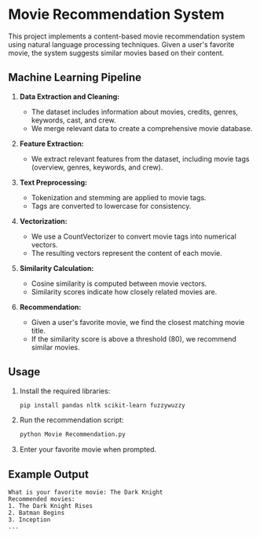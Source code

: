# Movie Recommendation System

This project implements a content-based movie recommendation system using natural language processing techniques. Given a user's favorite movie, the system suggests similar movies based on their content.

## Machine Learning Pipeline

1. **Data Extraction and Cleaning:**
   - The dataset includes information about movies, credits, genres, keywords, cast, and crew.
   - We merge relevant data to create a comprehensive movie database.

2. **Feature Extraction:**
   - We extract relevant features from the dataset, including movie tags (overview, genres, keywords, and crew).

3. **Text Preprocessing:**
   - Tokenization and stemming are applied to movie tags.
   - Tags are converted to lowercase for consistency.

4. **Vectorization:**
   - We use a CountVectorizer to convert movie tags into numerical vectors.
   - The resulting vectors represent the content of each movie.

5. **Similarity Calculation:**
   - Cosine similarity is computed between movie vectors.
   - Similarity scores indicate how closely related movies are.

6. **Recommendation:**
   - Given a user's favorite movie, we find the closest matching movie title.
   - If the similarity score is above a threshold (80), we recommend similar movies.

## Usage

1. Install the required libraries:
   ```bash
   pip install pandas nltk scikit-learn fuzzywuzzy
   ```

2. Run the recommendation script:
   ```python
   python Movie Recommendation.py
   ```

3. Enter your favorite movie when prompted.

## Example Output

```
What is your favorite movie: The Dark Knight
Recommended movies:
1. The Dark Knight Rises
2. Batman Begins
3. Inception
...
```
